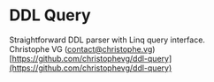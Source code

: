 # DDL Query

Straightforward DDL parser with Linq query interface.  
Christophe VG (<contact@christophe.vg>)
[https://github.com/christophevg/ddl-query](https://github.com/christophevg/ddl-query)
